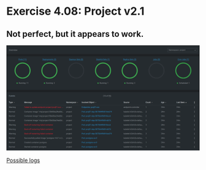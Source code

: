 # Exercise 4.08: Project v2.1

## Not perfect, but it appears to work.

![Screenshot](Screenshot.png)

[Possible logs](e408.txt)
